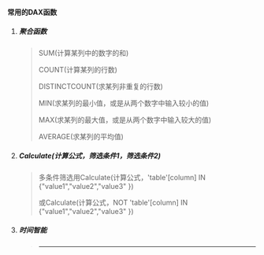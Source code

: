 #### 常用的DAX函数

1. #####  聚合函数

   > SUM(计算某列中的数字的和) 
   >
   > COUNT(计算某列的行数)
   >
   > DISTINCTCOUNT(求某列非重复的行数)
   >
   > MIN(求某列的最小值，或是从两个数字中输入较小的值)
   >
   > MAX(求某列的最大值，或是从两个数字中输入较大的值)
   >
   > AVERAGE(求某列的平均值)

2. ##### Calculate(计算公式，筛选条件1，筛选条件2) 

   >  多条件筛选用Calculate(计算公式，'table'[column] IN  {"value1","value2","value3" }) 
   >
   > 或Calculate(计算公式，NOT 'table'[column] IN {"value1","value2","value3" }) 

3. ##### 时间智能

   > ****